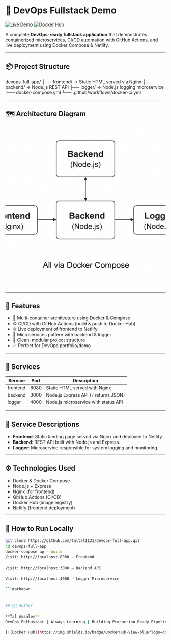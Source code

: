 # 🐳 DevOps Fullstack Demo

[![Live Demo](https://img.shields.io/badge/Live-Demo-green?logo=netlify)](https://devops-app-tal.netlify.app/)
[![Docker Hub](https://img.shields.io/badge/DockerHub-Images-blue?logo=docker)](https://hub.docker.com/u/taltal1131)

A complete **DevOps-ready fullstack application** that demonstrates containerized microservices, CI/CD automation with GitHub Actions, and live deployment using Docker Compose & Netlify.

---

## 📦 Project Structure

devops-full-app/
├── frontend/ → Static HTML served via Nginx
├── backend/ → Node.js REST API
├── logger/ → Node.js logging microservice
├── docker-compose.yml
└── .github/workflows/docker-ci.yml

---

## 🗺️ Architecture Diagram

![Architecture](architecture.png)

---

## 🚀 Features

- 🐳 Multi-container architecture using Docker & Compose  
- ⚙️ CI/CD with GitHub Actions (build & push to Docker Hub)  
- 🌐 Live deployment of frontend to Netlify  
- 🧩 Microservices pattern with backend & logger  
- 📁 Clean, modular project structure  
- ✅ Perfect for DevOps portfolio/demo

---

## 📂 Services

| Service  | Port | Description                          |
|----------|------|--------------------------------------|
| frontend | 8080 | Static HTML served with Nginx        |
| backend  | 3000 | Node.js Express API (`/` returns JSON) |
| logger   | 4000 | Node.js microservice with status API |

---

## 🧩 Service Descriptions

- **Frontend**: Static landing page served via Nginx and deployed to Netlify.  
- **Backend**: REST API built with Node.js and Express.  
- **Logger**: Microservice responsible for system logging and monitoring.

---

## ⚙️ Technologies Used

- Docker & Docker Compose  
- Node.js + Express  
- Nginx (for frontend)  
- GitHub Actions (CI/CD)  
- Docker Hub (image registry)  
- Netlify (frontend deployment)

---

## 🧪 How to Run Locally

```bash
git clone https://github.com/taltal1131/devops-full-app.git
cd devops-full-app
docker-compose up --build
Visit: http://localhost:8080 → Frontend

Visit: http://localhost:3000 → Backend API

Visit: http://localhost:4000 → Logger Microservice

```markdown
---

## 👨‍💻 Author

**Tal Amsalem**  
DevOps Enthusiast | Always Learning | Building Production-Ready Pipelines 🚀

[![Docker Hub](https://img.shields.io/badge/DockerHub-View-blue?logo=docker)](https://hub.docker.com/u/taltal1131)